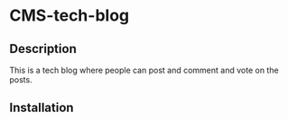 # CMS-tech-blog

## Description
This is a tech blog where people can post and comment and vote on the posts.

## Installation

